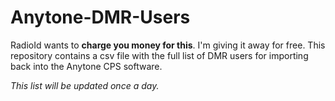 # Anytone-DMR-Users
RadioId wants to **charge you money for this**. I'm giving it away for free.
This repository contains a csv file with the full list of DMR users for importing back into the Anytone CPS software. 

_This list will be updated once a day._
